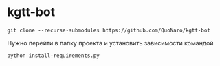 # kgtt-bot

```shell
git clone --recurse-submodules https://github.com/QuoNaro/kgtt-bot
```
Нужно перейти в папку проекта и установить зависимости командой
```shell
python install-requirements.py
```

